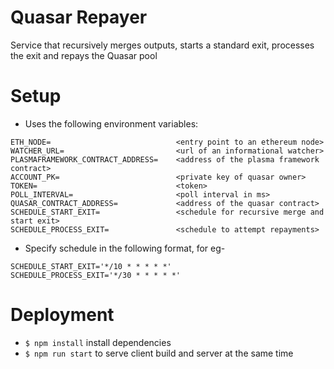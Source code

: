 # Quasar Repayer

Service that recursively merges outputs, starts a standard exit, processes the exit and repays the Quasar pool

# Setup
- Uses the following environment variables:
```
ETH_NODE=                            <entry point to an ethereum node>
WATCHER_URL=                         <url of an informational watcher>
PLASMAFRAMEWORK_CONTRACT_ADDRESS=    <address of the plasma framework contract>
ACCOUNT_PK=                          <private key of quasar owner>
TOKEN=                               <token>
POLL_INTERVAL=                       <poll interval in ms>
QUASAR_CONTRACT_ADDRESS=             <address of the quasar contract>
SCHEDULE_START_EXIT=                 <schedule for recursive merge and start exit>
SCHEDULE_PROCESS_EXIT=               <schedule to attempt repayments>
```

- Specify schedule in the following format, for eg-
```
SCHEDULE_START_EXIT='*/10 * * * * *'
SCHEDULE_PROCESS_EXIT='*/30 * * * * *'
```

# Deployment
- `$ npm install` install dependencies
- `$ npm run start` to serve client build and server at the same time